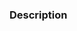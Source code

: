 
### Description
<!--[if !mso]>

v\:* {behavior:url(#default#VML);}
o\:* {behavior:url(#default#VML);}
w\:* {behavior:url(#default#VML);}
.shape {behavior:url(#default#VML);}

<![endif]--><!--[if gte mso 9]>

Normal
0

7.8 磅
0
2

false
false
false














MicrosoftInternetExplorer4

<![endif]--><!--[if gte mso 9]>


<![endif]--><!--[if !mso]>

st1\:*{behavior:url(#ieooui) }

<![endif]--><!--[if gte mso 10]>

/* Style Definitions */
table.MsoNormalTable
{mso-style-name:普通表格;
mso-tstyle-rowband-size:0;
mso-tstyle-colband-size:0;
mso-style-noshow:yes;
mso-style-parent:"";
mso-padding-alt:0cm 5.4pt 0cm 5.4pt;
mso-para-margin:0cm;
mso-para-margin-bottom:.0001pt;
mso-pagination:widow-orphan;
font-size:10.0pt;
font-family:"Times New Roman";
mso-ansi-language:#0400;
mso-fareast-language:#0400;
mso-bidi-language:#0400;}

<![endif]-->
近来A国和B国的矛盾激化，为了预防不测，A国准备修建一条长长的防线，当然修建防线的话，肯定要把需要保护的城市修在防线内部了。可是A国上层现在还犹豫不决，到底该把哪些城市作为保护对象呢？又由于A国的经费有限，所以希望你能帮忙完成如下的一个任务：
1.给出你所有的A国城市坐标
2.A国上层经过讨论，考虑到经济问题，决定取消对i城市的保护，也就是说i城市不需要在防线内了
3.A国上层询问对于剩下要保护的城市，修建防线的总经费最少是多少
你需要对每次询问作出回答。注意单位1长度的防线花费为1。
A国的地形是这样的，形如下图，x轴是一条河流，相当于一条天然防线，不需要你再修建
A国总是有两个城市在河边，一个点是(0,0)，一个点是(n,0)，其余所有点的横坐标均大于0小于n，纵坐标均大于0。A国有一个不在(0,0)和(n,0)的首都。(0,0),(n,0)和首都这三个城市是一定需要保护的。
![](/JudgeOnline/upload/201105/image/2300_1.jpg)
上图中，A,B,C,D,E点为A国城市，且目前都要保护，那么修建的防线就会是A-B-C-D，花费也就是线段AB的长度+线段BC的长度+线段CD的长度,如果，这个时候撤销B点的保护，那么防线变成下图

![](/JudgeOnline/upload/201105/image/2300_2.jpg)


### Input
第一行，三个整数n,x,y分别表示河边城市和首都是(0,0)，(n,0)，(x,y)。
第二行，一个整数m。
接下来m行，每行两个整数a,b表示A国的一个非首都非河边城市的坐标为(a,b)。
再接下来一个整数q，表示修改和询问总数。
接下来q行每行要么形如1 i，要么形如2，分别表示撤销第i个城市的保护和询问。

### Output
对于每个询问输出1行，一个实数v，表示修建防线的花费，保留两位小数
### Sample Input
4 2 1                                
2                                  
1 2                               
3 2                               
5                                 
2
1 1
2
1 2
2
### Sample Output
6.47
5.84
4.47
### Hint
m<=100000,q<=200000,n>1
所有点的坐标范围均在10000以内, 数据保证没有重点
### Source
